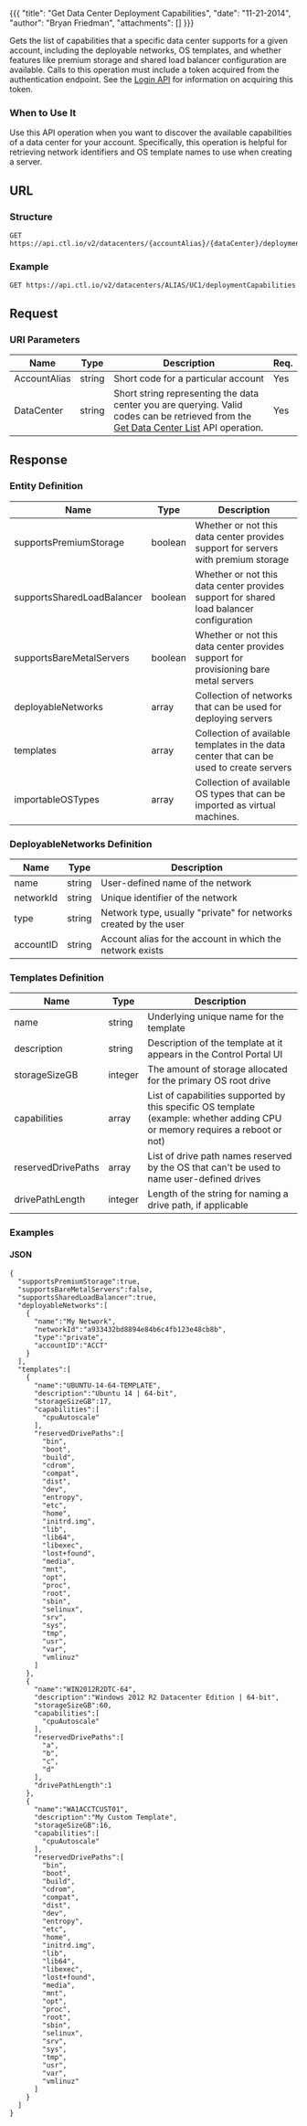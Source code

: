 {{{
  "title": "Get Data Center Deployment Capabilities",
  "date": "11-21-2014",
  "author": "Bryan Friedman",
  "attachments": []
}}}

Gets the list of capabilities that a specific data center supports for a given account, including the deployable networks, OS templates, and whether features like premium storage and shared load balancer configuration are available. Calls to this operation must include a token acquired from the authentication endpoint. See the [Login API](../Authentication/login.md) for information on acquiring this token.

### When to Use It

Use this API operation when you want to discover the available capabilities of a data center for your account. Specifically, this operation is helpful for retrieving network identifiers and OS template names to use when creating a server.

## URL

### Structure

    GET https://api.ctl.io/v2/datacenters/{accountAlias}/{dataCenter}/deploymentCapabilities

### Example

    GET https://api.ctl.io/v2/datacenters/ALIAS/UC1/deploymentCapabilities

## Request

### URI Parameters

| Name | Type | Description | Req. |
| --- | --- | --- | --- |
| AccountAlias | string | Short code for a particular account | Yes |
| DataCenter | string | Short string representing the data center you are querying. Valid codes can be retrieved from the [Get Data Center List](get-data-center.md) API operation. | Yes |

## Response

### Entity Definition

| Name | Type | Description |
| --- | --- | --- |
| supportsPremiumStorage | boolean | Whether or not this data center provides support for servers with premium storage |
| supportsSharedLoadBalancer | boolean | Whether or not this data center provides support for shared load balancer configuration |
| supportsBareMetalServers | boolean | Whether or not this data center provides support for provisioning bare metal servers |
| deployableNetworks | array | Collection of networks that can be used for deploying servers |
| templates | array | Collection of available templates in the data center that can be used to create servers |
| importableOSTypes | array | Collection of available OS types that can be imported as virtual machines. |

### DeployableNetworks Definition

| Name | Type | Description |
| --- | --- | --- |
| name | string | User-defined name of the network |
| networkId | string | Unique identifier of the network |
| type | string | Network type, usually "private" for networks created by the user |
| accountID | string | Account alias for the account in which the network exists |

### Templates Definition

| Name | Type | Description |
| --- | --- | --- |
| name | string | Underlying unique name for the template |
| description | string | Description of the template at it appears in the Control Portal UI |
| storageSizeGB | integer | The amount of storage allocated for the primary OS root drive |
| capabilities | array | List of capabilities supported by this specific OS template (example: whether adding CPU or memory requires a reboot or not) |
| reservedDrivePaths | array | List of drive path names reserved by the OS that can't be used to name user-defined drives |
| drivePathLength | integer | Length of the string for naming a drive path, if applicable |

### Examples

#### JSON

    {
      "supportsPremiumStorage":true,
      "supportsBareMetalServers":false,
      "supportsSharedLoadBalancer":true,
      "deployableNetworks":[
        {
          "name":"My Network",
          "networkId":"a933432bd8894e84b6c4fb123e48cb8b",
          "type":"private",
          "accountID":"ACCT"
        }
      ],
      "templates":[
        {
          "name":"UBUNTU-14-64-TEMPLATE",
          "description":"Ubuntu 14 | 64-bit",
          "storageSizeGB":17,
          "capabilities":[
            "cpuAutoscale"
          ],
          "reservedDrivePaths":[
            "bin",
            "boot",
            "build",
            "cdrom",
            "compat",
            "dist",
            "dev",
            "entropy",
            "etc",
            "home",
            "initrd.img",
            "lib",
            "lib64",
            "libexec",
            "lost+found",
            "media",
            "mnt",
            "opt",
            "proc",
            "root",
            "sbin",
            "selinux",
            "srv",
            "sys",
            "tmp",
            "usr",
            "var",
            "vmlinuz"
          ]
        },
        {
          "name":"WIN2012R2DTC-64",
          "description":"Windows 2012 R2 Datacenter Edition | 64-bit",
          "storageSizeGB":60,
          "capabilities":[
            "cpuAutoscale"
          ],
          "reservedDrivePaths":[
            "a",
            "b",
            "c",
            "d"
          ],
          "drivePathLength":1
        },
        {
          "name":"WA1ACCTCUST01",
          "description":"My Custom Template",
          "storageSizeGB":16,
          "capabilities":[
            "cpuAutoscale"
          ],
          "reservedDrivePaths":[
            "bin",
            "boot",
            "build",
            "cdrom",
            "compat",
            "dist",
            "dev",
            "entropy",
            "etc",
            "home",
            "initrd.img",
            "lib",
            "lib64",
            "libexec",
            "lost+found",
            "media",
            "mnt",
            "opt",
            "proc",
            "root",
            "sbin",
            "selinux",
            "srv",
            "sys",
            "tmp",
            "usr",
            "var",
            "vmlinuz"
          ]
        }
      ]
    }
